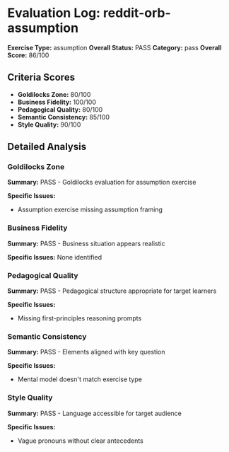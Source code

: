 # Evaluation Log: reddit-orb-assumption

**Exercise Type:** assumption
**Overall Status:** PASS
**Category:** pass
**Overall Score:** 86/100

## Criteria Scores

- **Goldilocks Zone:** 80/100
- **Business Fidelity:** 100/100
- **Pedagogical Quality:** 80/100
- **Semantic Consistency:** 85/100
- **Style Quality:** 90/100

## Detailed Analysis

### Goldilocks Zone
**Summary:** PASS - Goldilocks evaluation for assumption exercise

**Specific Issues:**
- Assumption exercise missing assumption framing

### Business Fidelity
**Summary:** PASS - Business situation appears realistic

**Specific Issues:** None identified

### Pedagogical Quality
**Summary:** PASS - Pedagogical structure appropriate for target learners

**Specific Issues:**
- Missing first-principles reasoning prompts

### Semantic Consistency
**Summary:** PASS - Elements aligned with key question

**Specific Issues:**
- Mental model doesn't match exercise type

### Style Quality
**Summary:** PASS - Language accessible for target audience

**Specific Issues:**
- Vague pronouns without clear antecedents

